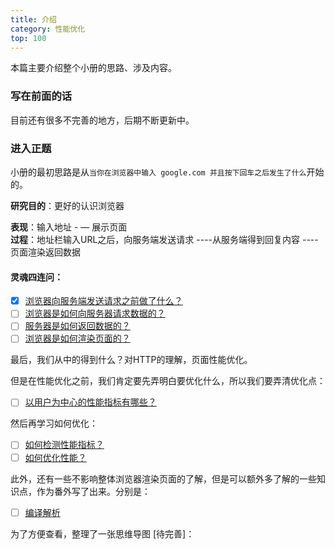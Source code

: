 ```yaml
---
title: 介绍
category: 性能优化
top: 100
---
```


本篇主要介绍整个小册的思路、涉及内容。

### 写在前面的话

目前还有很多不完善的地方，后期不断更新中。

### 进入正题

小册的最初思路是从`当你在浏览器中输入 google.com 并且按下回车之后发生了什么`开始的。

**研究目的**：更好的认识浏览器

**表现**：输入地址 - — 展示页面  
**过程**：地址栏输入URL之后，向服务端发送请求 ----从服务端得到回复内容 ---- 页面渲染返回数据  


#### 灵魂四连问：

* [x] [浏览器向服务端发送请求之前做了什么？](before.md)
* [ ] [浏览器是如何向服务器请求数据的？](get.md)
* [ ] [服务器是如何返回数据的？](back.md)
* [ ] [浏览器是如何渲染页面的？](render.md)

最后，我们从中的得到什么？对HTTP的理解，页面性能优化。

但是在性能优化之前，我们肯定要先弄明白要优化什么，所以我们要弄清优化点：

* [ ] [以用户为中心的性能指标有哪些？](what.md)

然后再学习如何优化：

* [ ] [如何检测性能指标？](measure/fp.md)
* [ ] [如何优化性能？](how/net.md)

此外，还有一些不影响整体浏览器渲染页面的了解，但是可以额外多了解的一些知识点，作为番外写了出来。分别是：

* [ ] [编译解析](extra/compile.md)

为了方便查看，整理了一张思维导图 \[待完善\]：





